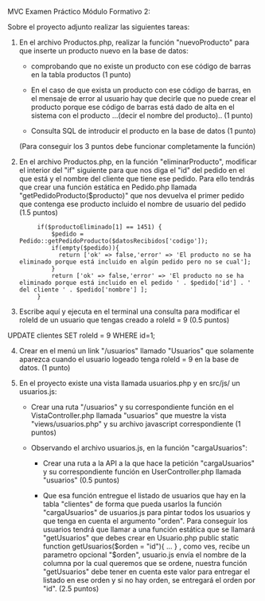 MVC Examen Práctico Módulo Formativo 2:

Sobre el proyecto adjunto realizar las siguientes tareas:

1) En el archivo Productos.php, realizar la función "nuevoProducto" para que inserte un producto nuevo en la base de datos:

   - comprobando que no existe un producto con ese código de barras en la tabla productos (1 punto)

   - En el caso de que exista un producto con ese código de barras, en el mensaje de error al usuario hay que decirle que no puede crear el producto porque ese código de barras está dado de alta en el sistema con el producto ...(decir el nombre del producto)..  (1 punto)

   - Consulta SQL de introducir el producto en la base de datos (1 punto)

   (Para conseguir los 3 puntos debe funcionar completamente la función)

2) En el archivo Productos.php, en la función "eliminarProducto", modificar el interior del "if" siguiente para que nos diga el "id" del pedido en el que está y el nombre del cliente que tiene ese pedido. Para ello tendrás que crear una función estática en Pedido.php llamada  "getPedidoProducto($producto)" que nos devuelva el primer pedido que contenga ese producto incluido el nombre de usuario del pedido (1.5 puntos)

            if($productoEliminado[1] == 1451) {
                $pedido = Pedido::getPedidoProducto($datosRecibidos['codigo']);
                if(empty($pedido)){
                  return ['ok' => false,'error' => 'El producto no se ha eliminado porque está incluido en algún pedido pero no se cual'];
                }
                return ['ok' => false,'error' => 'El producto no se ha eliminado porque está incluido en el pedido ' . $pedido['id'] . ' del cliente ' . $pedido['nombre'] ];
            }

 
3) Escribe aquí y ejecuta en el terminal una consulta para modificar el roleId de un usuario que tengas creado a roleId = 9  (0.5 puntos)

UPDATE clientes SET roleId = 9 WHERE id=1;

4) Crear en el menú un link "/usuarios" llamado "Usuarios" que solamente aparezca cuando el usuario logeado tenga roleId = 9 en la base de datos. (1 punto)

5) En el proyecto existe una vista llamada usuarios.php y en src/js/ un usuarios.js:
    

    - Crear una ruta "/usuarios" y su correspondiente función en el VistaController.php llamada "usuarios" que muestre la vista "views/usuarios.php" y su archivo javascript correspondiente (1 puntos)

    - Observando el archivo usuarios.js, en la función "cargaUsuarios":
    
       - Crear una ruta a la API a la que hace la petición "cargaUsuarios" y su correspondiente función en UserController.php llamada "usuarios" (0.5 puntos) 
       
       - Que esa función entregue el listado de usuarios que hay en la tabla "clientes" de forma que pueda usarlos la función "cargaUsuarios" de usuarios.js para pintar todos los usuarios y que tenga en cuenta el argumento "orden". Para conseguir los usuarios tendrá que llamar a una función estática que se llamará "getUsuarios" que debes crear en Usuario.php
            public static function getUsuarios($orden = "id"){ ... }
       , como ves, recibe un parametro opcional "$orden", usuario.js envía el nombre de la columna por la cual queremos que se ordene, nuestra función "getUsuarios" debe tener en cuenta este valor para entregar el listado en ese orden y si no hay orden, se entregará el orden por "id". (2.5 puntos)

